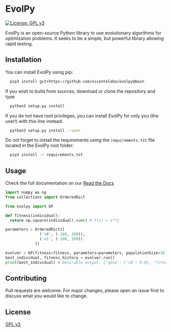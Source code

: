 # EvolPy

[![License: GPL v3](https://img.shields.io/badge/License-GPLv3-blue.svg)](https://www.gnu.org/licenses/gpl-3.0)

EvolPy is an open-source Python library to use evolutionary algorithms for optimization problems. It seeks to be a simple, but powerful library allowing rapid testing.

## Installation

You can install EvolPy using pip:

```bash
  pip3 install git+https://github.com/vicentelobo/evolpy@main
```

If you wish to build from sources, download or clone the repository and type

```bash
  python3 setup.py install
```

If you do not have root privileges, you can install EvolPy for only you (the user!) with this line instead:

```bash
  python3 setup.py install --user
```

Do not forget to install the requirements using the `requirements.txt` file located in the EvolPy root folder:

```bash
  pip3 install -r requirements.txt
```

## Usage

Check the full documentation on our [Read the Docs](https://evolpy.readthedocs.io/en/latest/)

```python
import numpy as np
from collections import OrderedDict

from evolpy import GP

def fitness(individual):
  return np.square(individual).sum() # f(x) = x**2

parameters = OrderedDict([
               ('x0', (-100, 100)),
               ('x1', (-100, 100))
             ])

evolver = GP(fitness=fitness, parameters=parameters, populationSize=10, maxGen=25)
best_individual, fitness_history = evolver.run()
print(best_individual) # Desirable output: {'gene': {'x0': 0.0}, 'fitness': array([0.])}

```

## Contributing
Pull requests are welcome. For major changes, please open an issue first to discuss what you would like to change.


## License
[GPL v3](https://www.gnu.org/licenses/gpl-3.0)